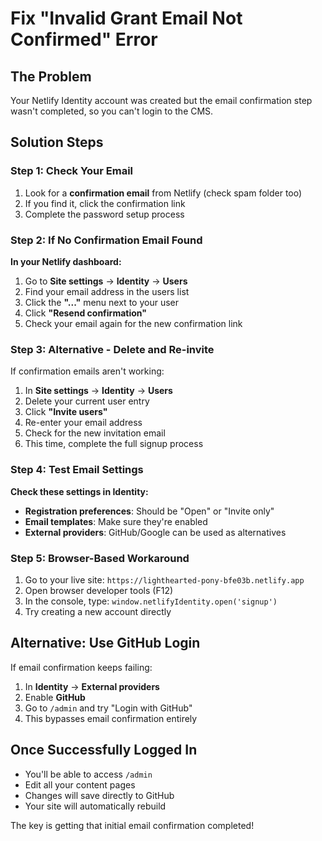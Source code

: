 # Fix "Invalid Grant Email Not Confirmed" Error

## The Problem
Your Netlify Identity account was created but the email confirmation step wasn't completed, so you can't login to the CMS.

## Solution Steps

### Step 1: Check Your Email
1. Look for a **confirmation email** from Netlify (check spam folder too)
2. If you find it, click the confirmation link
3. Complete the password setup process

### Step 2: If No Confirmation Email Found
**In your Netlify dashboard:**
1. Go to **Site settings** → **Identity** → **Users**
2. Find your email address in the users list
3. Click the **"..."** menu next to your user
4. Click **"Resend confirmation"**
5. Check your email again for the new confirmation link

### Step 3: Alternative - Delete and Re-invite
If confirmation emails aren't working:
1. In **Site settings** → **Identity** → **Users**
2. Delete your current user entry
3. Click **"Invite users"** 
4. Re-enter your email address
5. Check for the new invitation email
6. This time, complete the full signup process

### Step 4: Test Email Settings
**Check these settings in Identity:**
- **Registration preferences**: Should be "Open" or "Invite only"
- **Email templates**: Make sure they're enabled
- **External providers**: GitHub/Google can be used as alternatives

### Step 5: Browser-Based Workaround
1. Go to your live site: `https://lighthearted-pony-bfe03b.netlify.app`
2. Open browser developer tools (F12)
3. In the console, type: `window.netlifyIdentity.open('signup')`
4. Try creating a new account directly

## Alternative: Use GitHub Login
If email confirmation keeps failing:
1. In **Identity** → **External providers**
2. Enable **GitHub** 
3. Go to `/admin` and try "Login with GitHub"
4. This bypasses email confirmation entirely

## Once Successfully Logged In
- You'll be able to access `/admin`
- Edit all your content pages
- Changes will save directly to GitHub
- Your site will automatically rebuild

The key is getting that initial email confirmation completed!